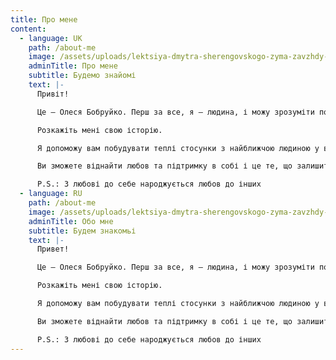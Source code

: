 ```yaml
---
title: Про мене
content:
  - language: UK
    path: /about-me
    image: /assets/uploads/lektsiya-dmytra-sherengovskogo-zyma-zavzhdy-pryhodyt-14.jpg
    adminTitle: Про мене
    subtitle: Будемо знайомі
    text: |-
      Привіт!

      Це – Олеся Бобруйко. Перш за все, я – людина, і можу зрозуміти почуття та переживання іншої людини. А ще, я – психолог і дбайливо ставлюся до кожного, хто до мене звертається.

      Розкажіть мені свою історію.

      Я допоможу вам побудувати теплі стосунки з найближчою людиною у вашому житті. Ця людина – це ви.

      Ви зможете віднайти любов та підтримку в собі і це те, що залишиться з вами назавжди

      P.S.: З любові до себе народжується любов до інших
  - language: RU
    path: /about-me
    image: /assets/uploads/lektsiya-dmytra-sherengovskogo-zyma-zavzhdy-pryhodyt-14.jpg
    adminTitle: Обо мне
    subtitle: Будем знакомьі
    text: |-
      Привет!

      Це – Олеся Бобруйко. Перш за все, я – людина, і можу зрозуміти почуття та переживання іншої людини. А ще, я – психолог і дбайливо ставлюся до кожного, хто до мене звертається.

      Розкажіть мені свою історію.

      Я допоможу вам побудувати теплі стосунки з найближчою людиною у вашому житті. Ця людина – це ви.

      Ви зможете віднайти любов та підтримку в собі і це те, що залишиться з вами назавжди

      P.S.: З любові до себе народжується любов до інших
---
```

